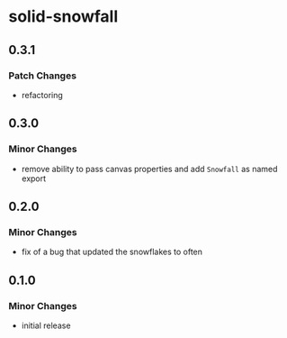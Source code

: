 # solid-snowfall

## 0.3.1

### Patch Changes

- refactoring

## 0.3.0

### Minor Changes

- remove ability to pass canvas properties and add `Snowfall` as named export

## 0.2.0

### Minor Changes

- fix of a bug that updated the snowflakes to often

## 0.1.0

### Minor Changes

- initial release

